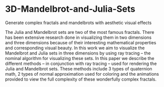 # 3D-Mandelbrot-and-Julia-Sets
Generate complex fractals and mandelbrots with aesthetic visual effects

The Julia and Mandelbrot sets are two of the most famous fractals. There has been extensive research done in visualizing
them in two dimensions and three dimensions because of their interesting mathematical properties and corresponding visual beauty. 
In this work we aim to visualize the Mandelbrot and Julia sets in three dimensions by using ray tracing – the nominal algorithm 
for visualizing these sets. In this paper we describe the different methods – in conjunction with ray tracing – used for rendering 
the Julia and Mandelbrot sets. These methods include 3 types of quaternion math, 2 types of normal approximation used for coloring 
and the animations provided to view the full complexity of these wonderfully complex fractals.
